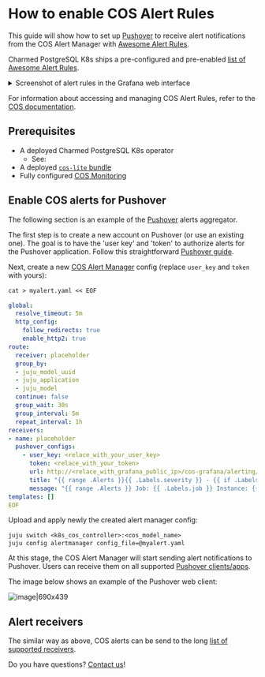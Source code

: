 # How to enable COS Alert Rules

This guide will show how to set up [Pushover](https://pushover.net/) to receive alert notifications from the COS Alert Manager with [Awesome Alert Rules](https://samber.github.io/awesome-prometheus-alerts/).

Charmed PostgreSQL K8s ships a pre-configured and pre-enabled [list of Awesome Alert Rules].

<details><summary>Screenshot of alert rules in the Grafana web interface</summary>

![Alert rules Grafana web UI|690x439](alert-rules-grafana-ui.png)
</details>

For information about accessing and managing COS Alert Rules, refer to the [COS documentation](https://charmhub.io/cos-lite).

## Prerequisites

* A deployed Charmed PostgreSQL K8s operator
  * See: [](/how-to/deploy/index)
* A deployed [`cos-lite` bundle](https://charmhub.io/topics/canonical-observability-stack/tutorials/install-microk8s)
* Fully configured [COS Monitoring](/how-to/monitoring-cos/enable-monitoring) 

## Enable COS alerts for Pushover

The following section is an example of the [Pushover](https://pushover.net/) alerts aggregator.

The first step is to create a new account on Pushover (or use an existing one). The goal is to have the 'user key' and 'token' to authorize alerts for the Pushover application. Follow this straightforward [Pushover guide](https://support.pushover.net/i175-how-to-get-a-pushover-api-or-pushover-application-token).

Next, create a new [COS Alert Manager](https://charmhub.io/alertmanager-k8s) config (replace `user_key` and `token` with yours):
```text
cat > myalert.yaml << EOF
```
```yaml
global:
  resolve_timeout: 5m
  http_config:
    follow_redirects: true
    enable_http2: true
route:
  receiver: placeholder
  group_by:
  - juju_model_uuid
  - juju_application
  - juju_model
  continue: false
  group_wait: 30s
  group_interval: 5m
  repeat_interval: 1h
receivers:
- name: placeholder
  pushover_configs:
    - user_key: <relace_with_your_user_key>
      token: <relace_with_your_token>
      url: http://<relace_with_grafana_public_ip>/cos-grafana/alerting/list
      title: "{{ range .Alerts }}{{ .Labels.severity }} - {{ if .Labels.juju_unit }}{{ .Labels.juju_unit }}{{ else }}{{ .Labels.juju_application }}{{ end }} in model {{ .Labels.juju_model }}: {{ .Labels.alertname }} {{ end }}"
      message: "{{ range .Alerts }} Job: {{ .Labels.job }} Instance: {{ .Labels.instance }} {{ end }}"
templates: []
EOF
```

Upload and apply newly the created alert manager config:

```text
juju switch <k8s_cos_controller>:<cos_model_name>
juju config alertmanager config_file=@myalert.yaml
```

At this stage, the COS Alert Manager will start sending alert notifications to Pushover. Users can receive them on all supported [Pushover clients/apps](https://pushover.net/clients). 

The image below shows an example of the Pushover web client:

![image|690x439](upload://vqUcKpZ5R4wQLmY2HYGV5fz5pNU.jpeg)

## Alert receivers

The similar way as above, COS alerts can be send to the long [list of supported receivers](https://prometheus.io/docs/alerting/latest/configuration/#receiver-integration-settings).

Do you have questions? [Contact us](/reference/contacts)!

<!-- Links -->

[Contact us]: /reference/contacts
[COS Monitoring]: /how-to/monitoring-cos/enable-monitoring
[list of Awesome Alert Rules]: /reference/alert-rules


